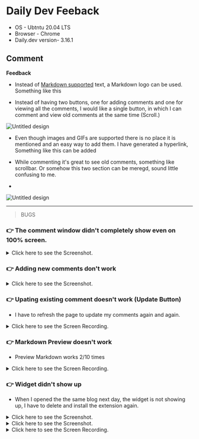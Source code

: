 # Daily Dev Feeback
- OS - Ubtntu 20.04 LTS
- Browser - Chrome
- Daily.dev version- 3.16.1

## Comment

**Feedback**

- Instead of [Markdown supported]() text, a Markdown logo can be used. Something like this

- Instead of having two buttons, one for adding comments and one for viewing all the comments, I would like a single button, in which I can comment and view old comments at the same time (Scroll.)

![Untitled design](https://user-images.githubusercontent.com/51878265/171920131-0d262d99-d995-48be-8b8f-30f593e87eb3.png)

- Even though images and GIFs are supported there is no place it is mentioned and an easy way to add them. I have generated a hyperlink, Something like this can be added

- While commenting it's great to see old comments, something like scrollbar. Or somehow this two section can be meregd, sound little confusing to me.
- 
![Untitled design](https://user-images.githubusercontent.com/51878265/172032009-dcb94dcc-4e1a-4e66-9c86-6dc8baee3c28.png)


---

> BUGS

### 👉 The comment window didn't completely show even on 100% screen.

<details>
<summary> Click here to see the Screenshot.</summary>
  
![Untitled design (3)](https://user-images.githubusercontent.com/51878265/171919378-6a169de4-35b8-40d6-8692-8b985e3cf32d.png)
  
</details>

### 👉 Adding new comments don't work

<details>
<summary> Click here to see the Screenshot.</summary>
  
  ![Screenshot from 2022-06-03 21-50-49](https://user-images.githubusercontent.com/51878265/171919856-5d78deee-b087-4382-8ca8-995c8191ae9f.png)
  
</details>


### 👉 Upating existing comment doesn't work (Update Button)

- I have to refresh the page to update my comments again and again.

<details>
<summary> Click here to see the Screen Recording.</summary>
  
https://user-images.githubusercontent.com/51878265/171916777-a64dc383-36b9-4351-8e61-70689fd0a049.mp4  
  
</details>



### 👉 Markdown Preview doesn't work

- Preview Markdown works 2/10 times

<details>
<summary> Click here to see the Screen Recording.</summary>
  
  https://user-images.githubusercontent.com/51878265/171916800-1d01cc50-669e-421f-985b-fabb607642a0.mp4
  
</details>

### 👉 Widget didn't show up
- When I opened the the same blog next day, the widget is not showing up, I have to delete and install the extension again.
<details>
<summary> Click here to see the Screenshot.</summary>
  
  ![Untitled design (1)](https://user-images.githubusercontent.com/51878265/172031758-7144da80-859f-4120-b739-3b46026a085c.png)
  
</details>





<details>
<summary> Click here to see the Screenshot.</summary>
</details>

<details>
<summary> Click here to see the Screen Recording.</summary>
</details>



